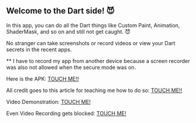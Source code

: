 ## Welcome to the Dart side! 😈

In this app, you can do all the Dart things like Custom Paint, Animation, ShaderMask, and so on and still not get caught. 😈

No stranger can take screenshots or record videos or view your Dart secrets in the recent apps.

** I have to record my app from another device because a screen recorder was also not allowed when the secure mode was on.

Here is the APK: [TOUCH ME!!](https://drive.google.com/file/d/132uOrSJIwJCRDkqS3bRYYxt8z0VezHH2/view)

All credit goes to this article for teaching me how to do so:  [TOUCH ME!!](https://articles.wesionary.team/securing-your-flutter-app-implementing-a-privacy-screen-61383ce09f0a)

Video Demonstration: [TOUCH ME!](https://drive.google.com/file/d/1lXs-jpZiNWD38hnlXWBiNER-HhISJpIx/view?usp=sharing)

Even Video Recording gets blocked: [TOUCH ME!](https://drive.google.com/file/d/1NzDeTP8YQ922hesxy7_rws5Gi-P9exhy/view?usp=sharing)
